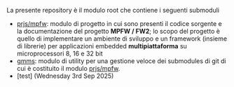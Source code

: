 La presente repository è il modulo root che contiene i seguenti submoduli
- [prjs/mpfw](https://github.com/MuraDaco/mpfw/tree/main): modulo di progetto in cui sono presenti il codice sorgente e la documentazione del progetto **MPFW / FW2**; lo scopo del progetto è quello di implementare un ambiente di sviluppo e un framework (insieme di librerie) per applicazioni embedded **multipiattaforma** su microprocessori 8, 16 e 32 bit 
- [gmms](https://github.com/MuraDaco/gmms/tree/main): modulo di utility per una gestione veloce dei submodules di git di cui è costituito il modulo  [prjs/mpfw](https://github.com/MuraDaco/mpfw/tree/main).
- [test] (Wednesday 3rd Sep 2025)